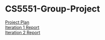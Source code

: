 # CS5551-Group-Project

[Project Plan](https://docs.google.com/spreadsheets/d/1HSmbg_EcFIgrLXhkCQ7LUk5x_tyC9yPdHi2qxxIUpEs/view)  
[Iteration 1 Report](https://docs.google.com/document/d/14yDBMsxUxv15iAzryIxjxfX5DgJQHZorXQJZgu5DOjc/view)  
[Iteration 2 Report](https://docs.google.com/document/d/1-UAkeV0U-K2epvHMWvbDzq-T8C94Cs6AYqFaT3fWGvc/view)  

